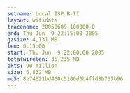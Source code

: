 ```yaml
---
setname: Local ISP B-II
layout: witsdata
tracename: 20050609-100000-0
end: Thu Jun  9 22:15:00 2005
gzsize: 4,131 MB
len: 0:15:00
start: Thu Jun  9 22:00:00 2005
totalwirelen: 35,235 MB
pkts: 90 million
size: 6,832 MB
md5: 8e74621bd460c5100d0b4ffd8b737b96
---
```

